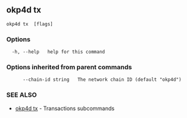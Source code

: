 ## okp4d tx

```
okp4d tx  [flags]
```

### Options

```
  -h, --help   help for this command
```

### Options inherited from parent commands

```
      --chain-id string   The network chain ID (default "okp4d")
```

### SEE ALSO

* [okp4d tx](okp4d_tx.md)	 - Transactions subcommands
